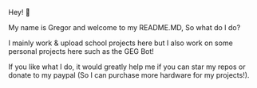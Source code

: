 Hey! 👋

My name is Gregor and welcome to my README.MD, So what do I do?

I mainly work & upload school projects here but I also work on some personal projects here such as the GEG Bot!


If you like what I do, it would greatly help me if you can star my repos or donate to my paypal (So I can purchase more hardware for my projects!).
